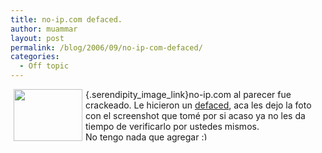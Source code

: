 ```yaml
---
title: no-ip.com defaced.
author: muammar
layout: post
permalink: /blog/2006/09/no-ip-com-defaced/
categories:
  - Off topic
---
```

[<img width='110' height='83' style="float: left; border: 0px; padding-left: 5px; padding-right: 5px;" src="/uploads/Screenshot.serendipityThumb.png" alt="" />][1]{.serendipity_image_link}no-ip.com al parecer fue crackeado. Le hicieron un [defaced][2], aca les dejo la foto con el screenshot que tomé por si acaso ya no les da tiempo de verificarlo por ustedes mismos.  
No tengo nada que agregar <img src="http://muammar.me/blog/wp-includes/images/smilies/simple-smile.png" alt=":)" class="wp-smiley" style="height: 1em; max-height: 1em;" />

 [1]: /uploads/Screenshot.png
 [2]: http://en.wikipedia.org/wiki/Defacement_%28vandalism%29 "Defaced  defacement"